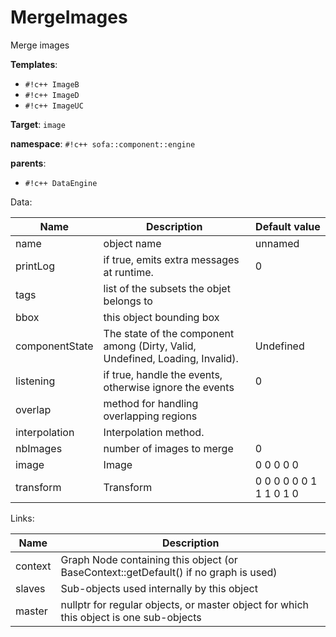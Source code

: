 # MergeImages

Merge images


__Templates__:

- `#!c++ ImageB`
- `#!c++ ImageD`
- `#!c++ ImageUC`

__Target__: `image`

__namespace__: `#!c++ sofa::component::engine`

__parents__: 

- `#!c++ DataEngine`

Data: 

<table>
<thead>
    <tr>
        <th>Name</th>
        <th>Description</th>
        <th>Default value</th>
    </tr>
</thead>
<tbody>
	<tr>
		<td>name</td>
		<td>
object name
</td>
		<td>unnamed</td>
	</tr>
	<tr>
		<td>printLog</td>
		<td>
if true, emits extra messages at runtime.
</td>
		<td>0</td>
	</tr>
	<tr>
		<td>tags</td>
		<td>
list of the subsets the objet belongs to
</td>
		<td></td>
	</tr>
	<tr>
		<td>bbox</td>
		<td>
this object bounding box
</td>
		<td></td>
	</tr>
	<tr>
		<td>componentState</td>
		<td>
The state of the component among (Dirty, Valid, Undefined, Loading, Invalid).
</td>
		<td>Undefined</td>
	</tr>
	<tr>
		<td>listening</td>
		<td>
if true, handle the events, otherwise ignore the events
</td>
		<td>0</td>
	</tr>
	<tr>
		<td>overlap</td>
		<td>
method for handling overlapping regions
</td>
		<td></td>
	</tr>
	<tr>
		<td>interpolation</td>
		<td>
Interpolation method.
</td>
		<td></td>
	</tr>
	<tr>
		<td>nbImages</td>
		<td>
number of images to merge
</td>
		<td>0</td>
	</tr>
	<tr>
		<td>image</td>
		<td>
Image
</td>
		<td>0 0 0 0 0</td>
	</tr>
	<tr>
		<td>transform</td>
		<td>
Transform
</td>
		<td>0 0 0 0 0 0 1 1 1 0 1 0</td>
	</tr>

</tbody>
</table>

Links: 

| Name | Description |
| ---- | ----------- |
|context|Graph Node containing this object (or BaseContext::getDefault() if no graph is used)|
|slaves|Sub-objects used internally by this object|
|master|nullptr for regular objects, or master object for which this object is one sub-objects|



